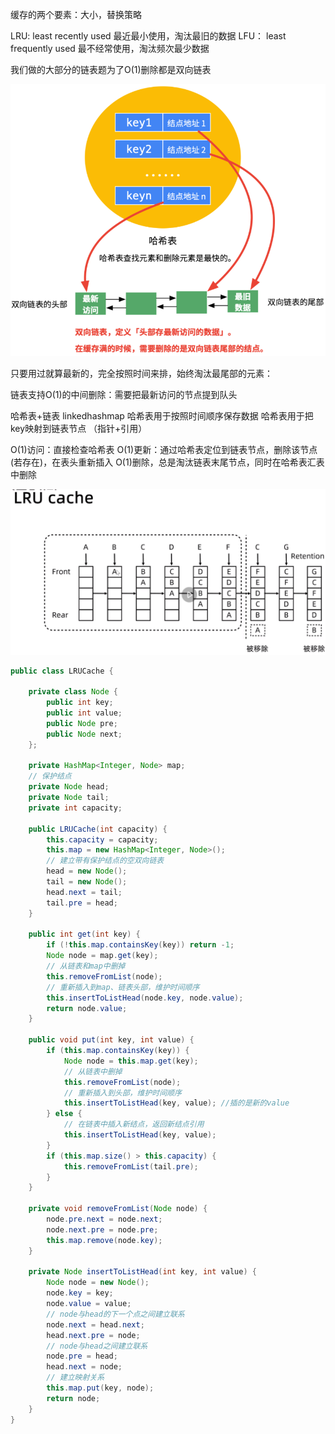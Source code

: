 缓存的两个要素：大小，替换策略

LRU: least recently used 最近最小使用，淘汰最旧的数据
LFU： least frequently used 最不经常使用，淘汰频次最少数据


我们做的大部分的链表题为了O(1)删除都是双向链表



![20210630111652](https://raw.githubusercontent.com/corykingsf/hack-system-design-pixel/main/pictures/20210630111652.png)


只要用过就算最新的，完全按照时间来排，始终淘汰最尾部的元素：

链表支持O(1)的中间删除：需要把最新访问的节点提到队头


哈希表+链表  linkedhashmap
哈希表用于按照时间顺序保存数据
哈希表用于把key映射到链表节点 （指针+引用）


O(1)访问：直接检查哈希表
O(1)更新：通过哈希表定位到链表节点，删除该节点(若存在)，在表头重新插入
O(1)删除，总是淘汰链表末尾节点，同时在哈希表汇表中删除




![20210630111904](https://raw.githubusercontent.com/corykingsf/hack-system-design-pixel/main/pictures/20210630111904.png)
```java
public class LRUCache {

    private class Node {
        public int key;
        public int value;
        public Node pre;
        public Node next;
    };
    
    private HashMap<Integer, Node> map;
    // 保护结点
    private Node head;
    private Node tail;
    private int capacity;
    
    public LRUCache(int capacity) {
        this.capacity = capacity;
        this.map = new HashMap<Integer, Node>();
        // 建立带有保护结点的空双向链表
        head = new Node();
        tail = new Node();
        head.next = tail;
        tail.pre = head;
    }
    
    public int get(int key) {
        if (!this.map.containsKey(key)) return -1;
        Node node = map.get(key);
        // 从链表和map中删掉
        this.removeFromList(node);
        // 重新插入到map、链表头部，维护时间顺序
        this.insertToListHead(node.key, node.value);
        return node.value;
    }
    
    public void put(int key, int value) {
        if (this.map.containsKey(key)) {
            Node node = this.map.get(key);
            // 从链表中删掉
            this.removeFromList(node);
            // 重新插入到头部，维护时间顺序
            this.insertToListHead(key, value); //插的是新的value
        } else {
            // 在链表中插入新结点，返回新结点引用
            this.insertToListHead(key, value);
        }
        if (this.map.size() > this.capacity) {
            this.removeFromList(tail.pre);
        }
    }

    private void removeFromList(Node node) {
        node.pre.next = node.next;
        node.next.pre = node.pre;
        this.map.remove(node.key);
    }

    private Node insertToListHead(int key, int value) {
        Node node = new Node();
        node.key = key;
        node.value = value;
        // node与head的下一个点之间建立联系
        node.next = head.next;
        head.next.pre = node;
        // node与head之间建立联系
        node.pre = head;
        head.next = node;
        // 建立映射关系
        this.map.put(key, node);
        return node;
    }
}
```